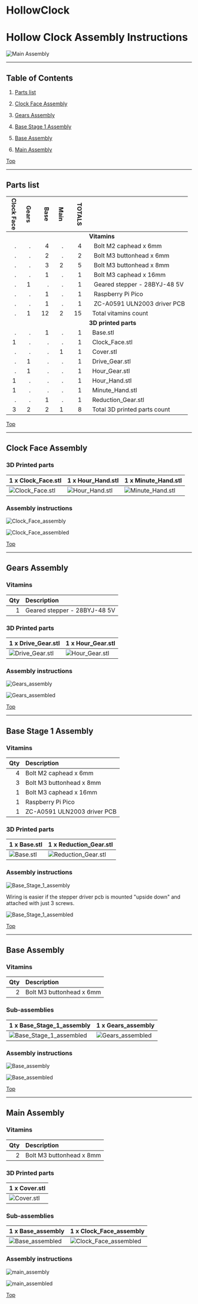 <a name="TOP"></a>
# HollowClock
# Hollow Clock Assembly Instructions


![Main Assembly](assemblies/main_assembled.png)



<span></span>

---

## Table of Contents

1. [Parts list](#Parts_list)

1. [Clock Face Assembly](#Clock_Face_assembly)
1. [Gears Assembly](#Gears_assembly)
1. [Base Stage 1 Assembly](#Base_Stage_1_assembly)
1. [Base Assembly](#Base_assembly)
1. [Main Assembly](#main_assembly)

<span></span>
[Top](#TOP)

---
<a name="Parts_list"></a>

## Parts list


| <span style="writing-mode: vertical-rl; text-orientation: mixed;">Clock Face</span> | <span style="writing-mode: vertical-rl; text-orientation: mixed;">Gears</span> | <span style="writing-mode: vertical-rl; text-orientation: mixed;">Base</span> | <span style="writing-mode: vertical-rl; text-orientation: mixed;">Main</span> | <span style="writing-mode: vertical-rl; text-orientation: mixed;">TOTALS</span> |  |
|---:|---:|---:|---:|---:|:---|
|  |  |  |  | | **Vitamins** |
| &nbsp;&nbsp;.&nbsp; | &nbsp;&nbsp;.&nbsp; | &nbsp;&nbsp;4&nbsp; | &nbsp;&nbsp;.&nbsp; |  &nbsp;&nbsp;4&nbsp; | &nbsp;&nbsp; Bolt M2 caphead x  6mm |
| &nbsp;&nbsp;.&nbsp; | &nbsp;&nbsp;.&nbsp; | &nbsp;&nbsp;2&nbsp; | &nbsp;&nbsp;.&nbsp; |  &nbsp;&nbsp;2&nbsp; | &nbsp;&nbsp; Bolt M3 buttonhead x  6mm |
| &nbsp;&nbsp;.&nbsp; | &nbsp;&nbsp;.&nbsp; | &nbsp;&nbsp;3&nbsp; | &nbsp;&nbsp;2&nbsp; |  &nbsp;&nbsp;5&nbsp; | &nbsp;&nbsp; Bolt M3 buttonhead x  8mm |
| &nbsp;&nbsp;.&nbsp; | &nbsp;&nbsp;.&nbsp; | &nbsp;&nbsp;1&nbsp; | &nbsp;&nbsp;.&nbsp; |  &nbsp;&nbsp;1&nbsp; | &nbsp;&nbsp; Bolt M3 caphead x 16mm |
| &nbsp;&nbsp;.&nbsp; | &nbsp;&nbsp;1&nbsp; | &nbsp;&nbsp;.&nbsp; | &nbsp;&nbsp;.&nbsp; |  &nbsp;&nbsp;1&nbsp; | &nbsp;&nbsp; Geared stepper - 28BYJ-48 5V |
| &nbsp;&nbsp;.&nbsp; | &nbsp;&nbsp;.&nbsp; | &nbsp;&nbsp;1&nbsp; | &nbsp;&nbsp;.&nbsp; |  &nbsp;&nbsp;1&nbsp; | &nbsp;&nbsp; Raspberry Pi Pico |
| &nbsp;&nbsp;.&nbsp; | &nbsp;&nbsp;.&nbsp; | &nbsp;&nbsp;1&nbsp; | &nbsp;&nbsp;.&nbsp; |  &nbsp;&nbsp;1&nbsp; | &nbsp;&nbsp; ZC-A0591 ULN2003 driver PCB |
| &nbsp;&nbsp;.&nbsp; | &nbsp;&nbsp;1&nbsp; | &nbsp;&nbsp;12&nbsp; | &nbsp;&nbsp;2&nbsp; | &nbsp;&nbsp;15&nbsp; | &nbsp;&nbsp;Total vitamins count |
|  |  |  |  | | **3D printed parts** |
| &nbsp;&nbsp;.&nbsp; | &nbsp;&nbsp;.&nbsp; | &nbsp;&nbsp;1&nbsp; | &nbsp;&nbsp;.&nbsp; |  &nbsp;&nbsp;1&nbsp; | &nbsp;&nbsp;Base.stl |
| &nbsp;&nbsp;1&nbsp; | &nbsp;&nbsp;.&nbsp; | &nbsp;&nbsp;.&nbsp; | &nbsp;&nbsp;.&nbsp; |  &nbsp;&nbsp;1&nbsp; | &nbsp;&nbsp;Clock_Face.stl |
| &nbsp;&nbsp;.&nbsp; | &nbsp;&nbsp;.&nbsp; | &nbsp;&nbsp;.&nbsp; | &nbsp;&nbsp;1&nbsp; |  &nbsp;&nbsp;1&nbsp; | &nbsp;&nbsp;Cover.stl |
| &nbsp;&nbsp;.&nbsp; | &nbsp;&nbsp;1&nbsp; | &nbsp;&nbsp;.&nbsp; | &nbsp;&nbsp;.&nbsp; |  &nbsp;&nbsp;1&nbsp; | &nbsp;&nbsp;Drive_Gear.stl |
| &nbsp;&nbsp;.&nbsp; | &nbsp;&nbsp;1&nbsp; | &nbsp;&nbsp;.&nbsp; | &nbsp;&nbsp;.&nbsp; |  &nbsp;&nbsp;1&nbsp; | &nbsp;&nbsp;Hour_Gear.stl |
| &nbsp;&nbsp;1&nbsp; | &nbsp;&nbsp;.&nbsp; | &nbsp;&nbsp;.&nbsp; | &nbsp;&nbsp;.&nbsp; |  &nbsp;&nbsp;1&nbsp; | &nbsp;&nbsp;Hour_Hand.stl |
| &nbsp;&nbsp;1&nbsp; | &nbsp;&nbsp;.&nbsp; | &nbsp;&nbsp;.&nbsp; | &nbsp;&nbsp;.&nbsp; |  &nbsp;&nbsp;1&nbsp; | &nbsp;&nbsp;Minute_Hand.stl |
| &nbsp;&nbsp;.&nbsp; | &nbsp;&nbsp;.&nbsp; | &nbsp;&nbsp;1&nbsp; | &nbsp;&nbsp;.&nbsp; |  &nbsp;&nbsp;1&nbsp; | &nbsp;&nbsp;Reduction_Gear.stl |
| &nbsp;&nbsp;3&nbsp; | &nbsp;&nbsp;2&nbsp; | &nbsp;&nbsp;2&nbsp; | &nbsp;&nbsp;1&nbsp; | &nbsp;&nbsp;8&nbsp; | &nbsp;&nbsp;Total 3D printed parts count |

<span></span>
[Top](#TOP)

---
<a name="Clock_Face_assembly"></a>

## Clock Face Assembly

### 3D Printed parts

| 1 x Clock_Face.stl | 1 x Hour_Hand.stl | 1 x Minute_Hand.stl |
|---|---|---|
| ![Clock_Face.stl](stls/Clock_Face.png) | ![Hour_Hand.stl](stls/Hour_Hand.png) | ![Minute_Hand.stl](stls/Minute_Hand.png) 



### Assembly instructions

![Clock_Face_assembly](assemblies/Clock_Face_assembly.png)

![Clock_Face_assembled](assemblies/Clock_Face_assembled.png)

<span></span>
[Top](#TOP)

---
<a name="Gears_assembly"></a>

## Gears Assembly

### Vitamins

|Qty|Description|
|---:|:----------|
|1| Geared stepper - 28BYJ-48 5V|


### 3D Printed parts

| 1 x Drive_Gear.stl | 1 x Hour_Gear.stl |
|---|---|
| ![Drive_Gear.stl](stls/Drive_Gear.png) | ![Hour_Gear.stl](stls/Hour_Gear.png) 



### Assembly instructions

![Gears_assembly](assemblies/Gears_assembly_tn.png)

![Gears_assembled](assemblies/Gears_assembled_tn.png)

<span></span>
[Top](#TOP)

---
<a name="Base_Stage_1_assembly"></a>

## Base Stage 1 Assembly

### Vitamins

|Qty|Description|
|---:|:----------|
|4| Bolt M2 caphead x  6mm|
|3| Bolt M3 buttonhead x  8mm|
|1| Bolt M3 caphead x 16mm|
|1| Raspberry Pi Pico|
|1| ZC-A0591 ULN2003 driver PCB|


### 3D Printed parts

| 1 x Base.stl | 1 x Reduction_Gear.stl |
|---|---|
| ![Base.stl](stls/Base.png) | ![Reduction_Gear.stl](stls/Reduction_Gear.png) 



### Assembly instructions

![Base_Stage_1_assembly](assemblies/Base_Stage_1_assembly.png)

Wiring is easier if the stepper driver pcb is mounted "upside down" and attached with just 3 screws.

![Base_Stage_1_assembled](assemblies/Base_Stage_1_assembled.png)

<span></span>
[Top](#TOP)

---
<a name="Base_assembly"></a>

## Base Assembly

### Vitamins

|Qty|Description|
|---:|:----------|
|2| Bolt M3 buttonhead x  6mm|


### Sub-assemblies

| 1 x Base_Stage_1_assembly | 1 x Gears_assembly |
|---|---|
| ![Base_Stage_1_assembled](assemblies/Base_Stage_1_assembled_tn.png) | ![Gears_assembled](assemblies/Gears_assembled_tn.png) 



### Assembly instructions

![Base_assembly](assemblies/Base_assembly.png)

![Base_assembled](assemblies/Base_assembled.png)

<span></span>
[Top](#TOP)

---
<a name="main_assembly"></a>

## Main Assembly

### Vitamins

|Qty|Description|
|---:|:----------|
|2| Bolt M3 buttonhead x  8mm|


### 3D Printed parts

| 1 x Cover.stl |
|---|
| ![Cover.stl](stls/Cover.png) 



### Sub-assemblies

| 1 x Base_assembly | 1 x Clock_Face_assembly |
|---|---|
| ![Base_assembled](assemblies/Base_assembled_tn.png) | ![Clock_Face_assembled](assemblies/Clock_Face_assembled_tn.png) 



### Assembly instructions

![main_assembly](assemblies/main_assembly.png)

![main_assembled](assemblies/main_assembled.png)

<span></span>
[Top](#TOP)
